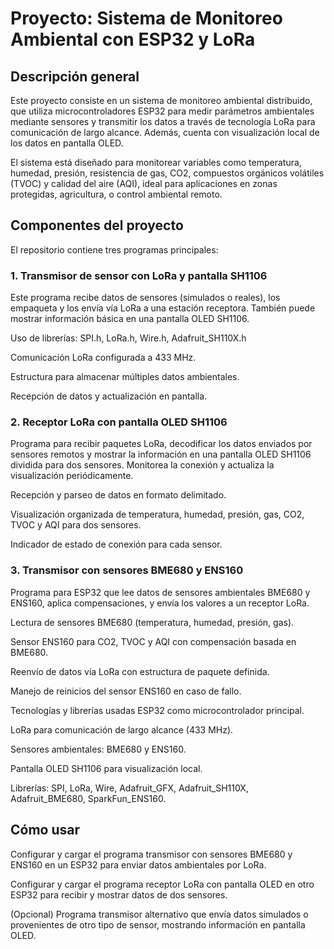 # Proyecto: Sistema de Monitoreo Ambiental con ESP32 y LoRa
## Descripción general
Este proyecto consiste en un sistema de monitoreo ambiental distribuido, que utiliza microcontroladores ESP32 para medir parámetros ambientales mediante sensores y transmitir los datos a través de tecnología LoRa para comunicación de largo alcance. Además, cuenta con visualización local de los datos en pantalla OLED.

El sistema está diseñado para monitorear variables como temperatura, humedad, presión, resistencia de gas, CO2, compuestos orgánicos volátiles (TVOC) y calidad del aire (AQI), ideal para aplicaciones en zonas protegidas, agricultura, o control ambiental remoto.

## Componentes del proyecto
El repositorio contiene tres programas principales:

### 1. Transmisor de sensor con LoRa y pantalla SH1106
Este programa recibe datos de sensores (simulados o reales), los empaqueta y los envía vía LoRa a una estación receptora. También puede mostrar información básica en una pantalla OLED SH1106.

Uso de librerías: SPI.h, LoRa.h, Wire.h, Adafruit_SH110X.h

Comunicación LoRa configurada a 433 MHz.

Estructura para almacenar múltiples datos ambientales.

Recepción de datos y actualización en pantalla.

### 2. Receptor LoRa con pantalla OLED SH1106
Programa para recibir paquetes LoRa, decodificar los datos enviados por sensores remotos y mostrar la información en una pantalla OLED SH1106 dividida para dos sensores. Monitorea la conexión y actualiza la visualización periódicamente.

Recepción y parseo de datos en formato delimitado.

Visualización organizada de temperatura, humedad, presión, gas, CO2, TVOC y AQI para dos sensores.

Indicador de estado de conexión para cada sensor.

### 3. Transmisor con sensores BME680 y ENS160
Programa para ESP32 que lee datos de sensores ambientales BME680 y ENS160, aplica compensaciones, y envía los valores a un receptor LoRa.

Lectura de sensores BME680 (temperatura, humedad, presión, gas).

Sensor ENS160 para CO2, TVOC y AQI con compensación basada en BME680.

Reenvío de datos vía LoRa con estructura de paquete definida.

Manejo de reinicios del sensor ENS160 en caso de fallo.

Tecnologías y librerías usadas
ESP32 como microcontrolador principal.

LoRa para comunicación de largo alcance (433 MHz).

Sensores ambientales: BME680 y ENS160.

Pantalla OLED SH1106 para visualización local.

Librerías: SPI, LoRa, Wire, Adafruit_GFX, Adafruit_SH110X, Adafruit_BME680, SparkFun_ENS160.

## Cómo usar
Configurar y cargar el programa transmisor con sensores BME680 y ENS160 en un ESP32 para enviar datos ambientales por LoRa.

Configurar y cargar el programa receptor LoRa con pantalla OLED en otro ESP32 para recibir y mostrar datos de dos sensores.

(Opcional) Programa transmisor alternativo que envía datos simulados o provenientes de otro tipo de sensor, mostrando información en pantalla OLED.

